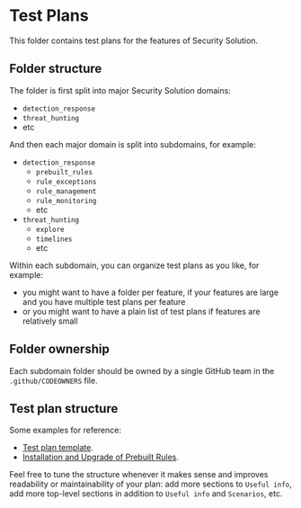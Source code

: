 # Test Plans

This folder contains test plans for the features of Security Solution.

## Folder structure

The folder is first split into major Security Solution domains:

- `detection_response`
- `threat_hunting`
- etc

And then each major domain is split into subdomains, for example:

- `detection_response`
  - `prebuilt_rules`
  - `rule_exceptions`
  - `rule_management`
  - `rule_monitoring`
  - etc
- `threat_hunting`
  - `explore`
  - `timelines`
  - etc

Within each subdomain, you can organize test plans as you like, for example:

- you might want to have a folder per feature, if your features are large and you have multiple test plans per feature
- or you might want to have a plain list of test plans if features are relatively small

## Folder ownership

Each subdomain folder should be owned by a single GitHub team in the `.github/CODEOWNERS` file.

## Test plan structure

Some examples for reference:

- [Test plan template](./test_plan_template.md).
- [Installation and Upgrade of Prebuilt Rules](./detection_response/prebuilt_rules/installation_and_upgrade.md).

Feel free to tune the structure whenever it makes sense and improves readability or maintainability of your plan: add more sections to `Useful info`, add more top-level sections in addition to `Useful info` and `Scenarios`, etc.

